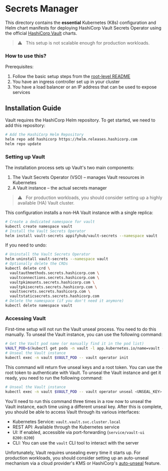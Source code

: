 # Secrets Manager

This directory contains the **essential** Kubernetes (K8s) configuration and Helm chart manifests for deploying HashiCorp Vault Secrets Operator using the official [HashiCorp Vault](https://developer.hashicorp.com/vault) charts.

> ⚠️ &nbsp; This setup is not scalable enough for production workloads.

### How to use this?

Prerequisites:

  1. Follow the basic setup steps from the [root-level README](../README.md)
  1. You have an ingress controller set up in your cluster
  1. You have a load balancer or an IP address that can be used to expose services

## Installation Guide

Vault requires the HashiCorp Helm repository. To get started, we need to add this repository:

```bash
# Add the HashiCorp Helm Repository
helm repo add hashicorp https://helm.releases.hashicorp.com
helm repo update
```

### Setting up Vault

The installation process sets up Vault's two main components:

  1. The Vault Secrets Operator (VSO) – manages Vault resources in Kubernetes
  1. A Vault instance – the actual secrets manager

> ⚠️ &nbsp; For production workloads, you should consider setting up a highly available (HA) Vault cluster.

This configuration installs a non-HA Vault instance with a single replica:

```bash
# Create a dedicated namespace for vault
kubectl create namespace vault
# Install the Vault Secrets Operator
helm install vault-secrets appifyhub/vault-secrets --namespace vault
```

If you need to undo:

```bash
# Uninstall the Vault Secrets Operator
helm uninstall vault-secrets --namespace vault
# Optionally delete the CRDs
kubectl delete crd \
  vaultauthmethods.secrets.hashicorp.com \
  vaultconnections.secrets.hashicorp.com \
  vaultpkimounts.secrets.hashicorp.com \
  vaultpkisecrets.secrets.hashicorp.com \
  vaultsecrets.secrets.hashicorp.com \
  vaultstaticsecrets.secrets.hashicorp.com
# Delete the namespace (if you don't need it anymore)
kubectl delete namespace vault
```

### Accessing Vault

First-time setup will not run the Vault unseal process. You need to do this manually. To unseal the Vault instance, you can use the following command:

```bash
# Get the Vault pod name (or manually find it in the pod list)
VAULT_POD=$(kubectl get pods -n vault -l app.kubernetes.io/name=vault -o jsonpath='{.items[0].metadata.name}')
# Unseal the Vault instance
kubectl exec -n vault $VAULT_POD -- vault operator init
```

This command will return five unseal keys and a root token. You can use the root token to authenticate with Vault. To unseal the Vault instance and get it ready, you need to run the following command:

```bash
# Unseal the Vault instance
kubectl exec -n vault $VAULT_POD -- vault operator unseal <UNSEAL_KEY>
```

You'll need to run this command three times in a row now to unseal the Vault instance, each time using a different unseal key. After this is complete, you should be able to access Vault through its various interfaces:

  - Kubernetes Service: `vault.vault.svc.cluster.local`
  - REST API: Available through the Kubernetes service
  - UI: If enabled, accessible via port-forwarding (`service/vault-ui 8200:8200`)
  - CLI: You can use the `vault` CLI tool to interact with the server

Unfortunately, Vault requires unsealing every time it starts up. For production workloads, you should consider setting up an auto-unseal mechanism via a cloud provider's KMS or HashiCorp's [auto-unseal](https://learn.hashicorp.com/tutorials/vault/autounseal-transit) feature.
